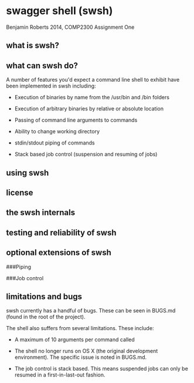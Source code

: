 swagger shell (swsh)
====================

Benjamin Roberts 2014,
COMP2300 Assignment One

what is swsh?
-------------



what can swsh do?
-----------------

A number of features you'd expect a command line shell to exhibit have been implemented in swsh including:

 + Execution of binaries by name from the /usr/bin and /bin folders

 + Execution of arbitrary binaries by relative or absolute location

 + Passing of command line arguments to commands

 + Ability to change working directory

 + stdin/stdout piping of commands

 + Stack based job control (suspension and resuming of jobs)


using swsh
----------



license
-------



the swsh internals
------------------



testing and reliability of swsh
-------------------------------



optional extensions of swsh
---------------------------
###Piping

###Job control



limitations and bugs
--------------------

swsh currently has a handful of bugs. These can be seen in BUGS.md (found in the root of the project).

The shell also suffers from several limitations. These include:

 + A maximum of 10 arguments per command called

 + The shell no longer runs on OS X (the original development environment). The specific issue is noted in BUGS.md.

 + The job control is stack based. This means suspended jobs can only be resumed in a first-in-last-out fashion.

